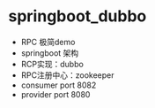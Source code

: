 # springboot_dubbo
- RPC 极简demo
- springboot 架构
- RCP实现：dubbo
- RPC注册中心：zookeeper
- consumer port 8082
- provider port 8080
